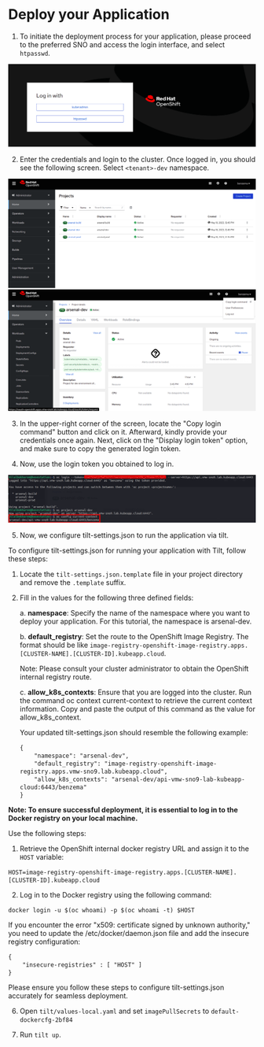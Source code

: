 # Deploy your Application

1. To initiate the deployment process for your application, please proceed to the preferred SNO and access the login interface, and select `htpasswd`.

![Stakater App Agility Platform Login](images/login-screen.png)

2. Enter the credentials and login to the cluster. Once logged in, you should see the following screen. Select `<tenant>-dev` namespace.

![Stakater App Agility Platform Landing Page](images/landing-page.png)
![Stakater App Agility Platform Tenant View](images/tenant-view.png)

3. In the upper-right corner of the screen, locate the "Copy login command" button and click on it. Afterward, kindly provide your credentials once again. Next, click on the "Display login token" option, and make sure to copy the generated login token.

4. Now, use the login token you obtained to log in. 

![Stakater App Agility Platform Login console](images/login-console.png)

5. Now, we configure tilt-settings.json to run the application via tilt.

To configure tilt-settings.json for running your application with Tilt, follow these steps:

1. Locate the `tilt-settings.json.template` file in your project directory and remove the `.template` suffix.

2. Fill in the values for the following three defined fields:

    a. **namespace**: Specify the name of the namespace where you want to deploy your application. For this tutorial, the namespace is arsenal-dev.

    b. **default_registry**: Set the route to the OpenShift Image Registry. The format should be like `image-registry-openshift-image-registry.apps.[CLUSTER-NAME].[CLUSTER-ID].kubeapp.cloud`.
    
    Note: Please consult your cluster administrator to obtain the OpenShift internal registry route.

    c. **allow_k8s_contexts**: Ensure that you are logged into the cluster. Run the command oc context current-context to retrieve the current context information. Copy and paste the output of this command as the value for allow_k8s_context.

    Your updated tilt-settings.json should resemble the following example:

    ```
    {
        "namespace": "arsenal-dev",
        "default_registry": "image-registry-openshift-image-registry.apps.vmw-sno9.lab.kubeapp.cloud",
        "allow_k8s_contexts": "arsenal-dev/api-vmw-sno9-lab-kubeapp-cloud:6443/benzema"
    }
    ```
**Note: To ensure successful deployment, it is essential to log in to the Docker registry on your local machine.** 

Use the following steps:

1. Retrieve the OpenShift internal docker registry URL and assign it to the `HOST` variable:

```
HOST=image-registry-openshift-image-registry.apps.[CLUSTER-NAME].[CLUSTER-ID].kubeapp.cloud
```

2. Log in to the Docker registry using the following command:

```
docker login -u $(oc whoami) -p $(oc whoami -t) $HOST
```

If you encounter the error "x509: certificate signed by unknown authority," you need to update the /etc/docker/daemon.json file and add the insecure registry configuration:

    {
        "insecure-registries" : [ "HOST" ]
    }

Please ensure you follow these steps to configure tilt-settings.json accurately for seamless deployment.

6. Open `tilt/values-local.yaml` and set `imagePullSecrets` to `default-dockercfg-2bf84`

7. Run `tilt up`.
